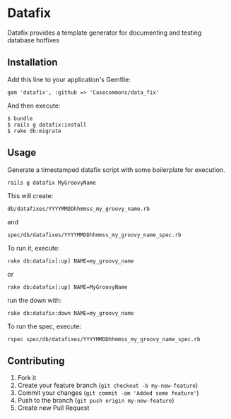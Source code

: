 # Datafix

Datafix provides a template generator for documenting and testing database hotfixes

## Installation

Add this line to your application's Gemfile:

    gem 'datafix', :github => 'Casecommons/data_fix'

And then execute:

    $ bundle
    $ rails g datafix:install
    $ rake db:migrate

## Usage

Generate a timestamped datafix script with some boilerplate for execution.

    rails g datafix MyGroovyName

This will create:

    db/datafixes/YYYYMMDDhhmmss_my_groovy_name.rb

and

    spec/db/datafixes/YYYYMMDDhhmmss_my_groovy_name_spec.rb

To run it, execute:

    rake db:datafix[:up] NAME=my_groovy_name

or

    rake db:datafix[:up] NAME=MyGroovyName

run the down with:

    rake db:datafix:down NAME=my_groovy_name

To run the spec, execute:

    rspec spec/db/datafixes/YYYYMMDDhhmmss_my_groovy_name_spec.rb

## Contributing

1. Fork it
2. Create your feature branch (`git checkout -b my-new-feature`)
3. Commit your changes (`git commit -am 'Added some feature'`)
4. Push to the branch (`git push origin my-new-feature`)
5. Create new Pull Request

